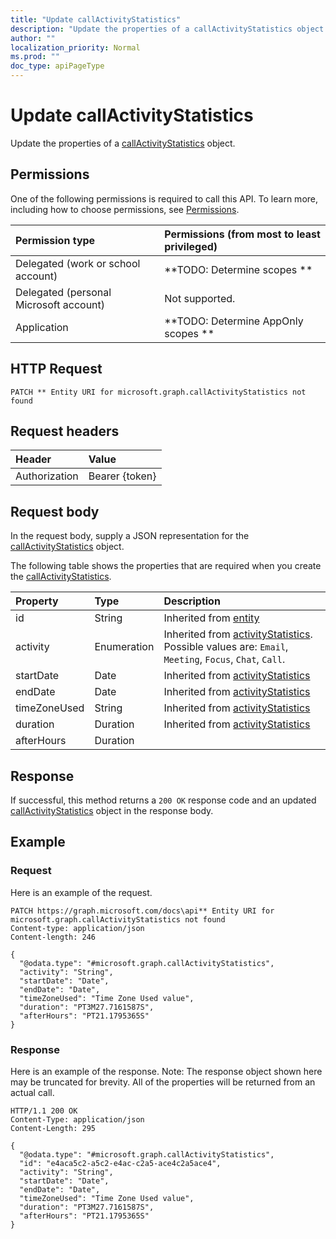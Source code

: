 ```yaml
---
title: "Update callActivityStatistics"
description: "Update the properties of a callActivityStatistics object."
author: ""
localization_priority: Normal
ms.prod: ""
doc_type: apiPageType
---
```


# Update callActivityStatistics

Update the properties of a [callActivityStatistics](../resources/callactivitystatistics.md) object.

## Permissions
One of the following permissions is required to call this API. To learn more, including how to choose permissions, see [Permissions](/concepts/permissions-reference.md).

|Permission type|Permissions (from most to least privileged)|
|:---|:---|
|Delegated (work or school account)|**TODO: Determine scopes **|
|Delegated (personal Microsoft account)|Not supported.|
|Application|**TODO: Determine AppOnly scopes **|

## HTTP Request
<!-- {
  "blockType": "ignored"
}
-->
``` http
PATCH ** Entity URI for microsoft.graph.callActivityStatistics not found
```

## Request headers
|Header|Value|
|:---|:---|
|Authorization|Bearer {token}|

## Request body
In the request body, supply a JSON representation for the [callActivityStatistics](../resources/callActivityStatistics.md) object.

The following table shows the properties that are required when you create the [callActivityStatistics](../resources/callactivitystatistics.md).

|Property|Type|Description|
|:---|:---|:---|
|id|String| Inherited from [entity](../resources/entity.md)|
|activity|Enumeration| Inherited from [activityStatistics](../resources/activityStatistics.md). Possible values are: `Email`, `Meeting`, `Focus`, `Chat`, `Call`.|
|startDate|Date| Inherited from [activityStatistics](../resources/activityStatistics.md)|
|endDate|Date| Inherited from [activityStatistics](../resources/activityStatistics.md)|
|timeZoneUsed|String| Inherited from [activityStatistics](../resources/activityStatistics.md)|
|duration|Duration| Inherited from [activityStatistics](../resources/activityStatistics.md)|
|afterHours|Duration||



## Response
If successful, this method returns a `200 OK` response code and an updated [callActivityStatistics](../resources/callactivitystatistics.md) object in the response body.

## Example

### Request
Here is an example of the request.
<!-- {
  "blockType": "request",
  "name": "update_callactivitystatistics"
}
-->
``` http
PATCH https://graph.microsoft.com/docs\api** Entity URI for microsoft.graph.callActivityStatistics not found
Content-type: application/json
Content-length: 246

{
  "@odata.type": "#microsoft.graph.callActivityStatistics",
  "activity": "String",
  "startDate": "Date",
  "endDate": "Date",
  "timeZoneUsed": "Time Zone Used value",
  "duration": "PT3M27.7161587S",
  "afterHours": "PT21.1795365S"
}
```

### Response
Here is an example of the response. Note: The response object shown here may be truncated for brevity. All of the properties will be returned from an actual call.
<!-- {
  "blockType": "response",
  "truncated": true
}
-->
``` http
HTTP/1.1 200 OK
Content-Type: application/json
Content-Length: 295

{
  "@odata.type": "#microsoft.graph.callActivityStatistics",
  "id": "e4aca5c2-a5c2-e4ac-c2a5-ace4c2a5ace4",
  "activity": "String",
  "startDate": "Date",
  "endDate": "Date",
  "timeZoneUsed": "Time Zone Used value",
  "duration": "PT3M27.7161587S",
  "afterHours": "PT21.1795365S"
}
```

